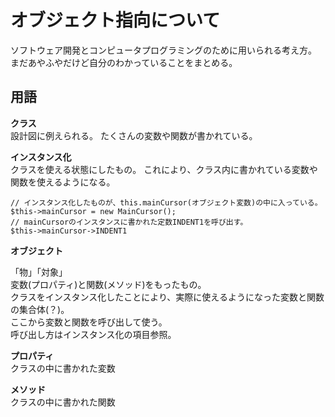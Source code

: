 # オブジェクト指向について
ソフトウェア開発とコンピュータプログラミングのために用いられる考え方。
まだあやふやだけど自分のわかっていることをまとめる。

## 用語
**クラス**  
設計図に例えられる。
たくさんの変数や関数が書かれている。

**インスタンス化**  
クラスを使える状態にしたもの。
これにより、クラス内に書かれている変数や関数を使えるようになる。

```
// インスタンス化したものが、this.mainCursor(オブジェクト変数)の中に入っている。
$this->mainCursor = new MainCursor();
// mainCursorのインスタンスに書かれた定数INDENT1を呼び出す。
$this->mainCursor->INDENT1
```

**オブジェクト**  
 
「物」「対象」  
変数(プロパティ)と関数(メソッド)をもったもの。  
クラスをインスタンス化したことにより、実際に使えるようになった変数と関数の集合体(？)。  
ここから変数と関数を呼び出して使う。  
呼び出し方はインスタンス化の項目参照。  
 
**プロパティ**  
クラスの中に書かれた変数

**メソッド**  
クラスの中に書かれた関数


